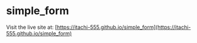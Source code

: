 # simple_form

Visit the live site at: [https://itachi-555.github.io/simple_form](https://itachi-555.github.io/simple_form)
